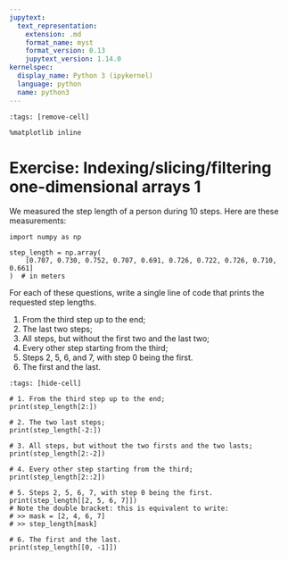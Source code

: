 ```yaml
---
jupytext:
  text_representation:
    extension: .md
    format_name: myst
    format_version: 0.13
    jupytext_version: 1.14.0
kernelspec:
  display_name: Python 3 (ipykernel)
  language: python
  name: python3
---
```


```{code-cell} ipython3
:tags: [remove-cell]

%matplotlib inline
```


# Exercise: Indexing/slicing/filtering one-dimensional arrays 1

We measured the step length of a person during 10 steps. Here are these measurements:

```{code-cell} ipython3
import numpy as np

step_length = np.array(
    [0.707, 0.730, 0.752, 0.707, 0.691, 0.726, 0.722, 0.726, 0.710, 0.661]
)  # in meters
```

For each of these questions, write a single line of code that prints the requested step lengths.

1. From the third step up to the end;
2. The last two steps;
3. All steps, but without the first two and the last two;
4. Every other step starting from the third;
5. Steps 2, 5, 6, and 7, with step 0 being the first.
6. The first and the last.

```{code-cell} ipython3
:tags: [hide-cell]

# 1. From the third step up to the end;
print(step_length[2:])

# 2. The two last steps;
print(step_length[-2:])

# 3. All steps, but without the two firsts and the two lasts;
print(step_length[2:-2])

# 4. Every other step starting from the third;
print(step_length[2::2])

# 5. Steps 2, 5, 6, 7, with step 0 being the first.
print(step_length[[2, 5, 6, 7]])
# Note the double bracket: this is equivalent to write:
# >> mask = [2, 4, 6, 7]
# >> step_length[mask]

# 6. The first and the last.
print(step_length[[0, -1]])
```
